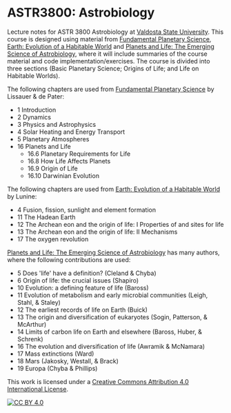 # ASTR3800: Astrobiology
Lecture notes for ASTR 3800 Astrobiology at [Valdosta State University](https://www.valdosta.edu/phy/).  This course is designed using material from [Fundamental Planetary Science](https://www.google.com/books/edition/Fundamental_Planetary_Science/caltAAAAQBAJ?hl=en), [Earth: Evolution of a Habitable World](https://www.google.com/books/edition/Earth/PNQgAwAAQBAJ?hl=en&gbpv=0) and [Planets and Life: The Emerging Science of Astrobiology](https://www.google.com/books/edition/Planets_and_Life/6oybBQAAQBAJ?hl=en&gbpv=0), where it will include summaries of the course material and code implementation/exercises.  The course is divided into three sections (Basic Planetary Science; Origins of Life; and Life on Habitable Worlds). 

The following chapters are used from [Fundamental Planetary Science](https://www.google.com/books/edition/Fundamental_Planetary_Science/caltAAAAQBAJ?hl=en) by Lissauer & de Pater:

 - 1 Introduction
 - 2 Dynamics
 - 3 Physics and Astrophysics
 - 4 Solar Heating and Energy Transport
 - 5 Planetary Atmospheres
 - 16 Planets and Life
   - 16.6 Planetary Requirements for Life
   - 16.8 How Life Affects Planets
   - 16.9 Origin of Life
   - 16.10 Darwinian Evolution
  
The following chapters are used from [Earth: Evolution of a Habitable World](https://www.google.com/books/edition/Earth/PNQgAwAAQBAJ?hl=en&gbpv=0) by Lunine:

- 4 Fusion, fission, sunlight and element formation
- 11 The Hadean Earth
- 12 The Archean eon and the origin of life: I Properties of and sites for life
- 13 The Archean eon and the origin of life: II Mechanisms
- 17 The oxygen revolution

[Planets and Life: The Emerging Science of Astrobiology](https://www.google.com/books/edition/Planets_and_Life/6oybBQAAQBAJ?hl=en&gbpv=0) has many authors, where the following contributions are used:

- 5 Does 'life' have a definition? (Cleland & Chyba)
- 6 Origin of life: the crucial issues (Shapiro)
- 10 Evolution: a defining feature of life (Baross)
- 11 Evolution of metabolism and early microbial communities (Leigh, Stahl, & Staley)
- 12 The earliest records of life on Earth (Buick)
- 13 The origin and diversification of eukaryotes (Sogin, Patterson, & McArthur)
- 14 Limits of carbon life on Earth and elsewhere (Baross, Huber, & Schrenk)
- 16 The evolution and diversification of life (Awramik & McNamara)
- 17 Mass extinctions (Ward)
- 18 Mars (Jakosky, Westall, & Brack)
- 19 Europa (Chyba & Phillips)


This work is licensed under a
[Creative Commons Attribution 4.0 International License][cc-by].

[![CC BY 4.0][cc-by-image]][cc-by]

[cc-by]: http://creativecommons.org/licenses/by/4.0/
[cc-by-image]: https://i.creativecommons.org/l/by/4.0/88x31.png
[cc-by-shield]: https://img.shields.io/badge/License-CC%20BY%204.0-lightgrey.svg